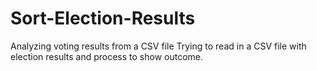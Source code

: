 # Sort-Election-Results
Analyzing voting results from a CSV file
Trying to read in a CSV file with election results and process to show outcome.
